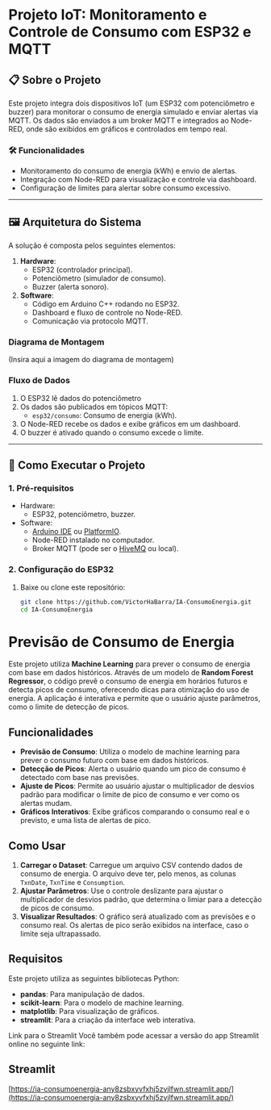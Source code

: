 # Projeto IoT: Monitoramento e Controle de Consumo com ESP32 e MQTT

## 📋 Sobre o Projeto

Este projeto integra dois dispositivos IoT (um ESP32 com potenciômetro e buzzer) para monitorar o consumo de energia simulado e enviar alertas via MQTT. Os dados são enviados a um broker MQTT e integrados ao Node-RED, onde são exibidos em gráficos e controlados em tempo real.

### 🛠 Funcionalidades
- Monitoramento do consumo de energia (kWh) e envio de alertas.
- Integração com Node-RED para visualização e controle via dashboard.
- Configuração de limites para alertar sobre consumo excessivo.

---

## 🖼 Arquitetura do Sistema

A solução é composta pelos seguintes elementos:
1. **Hardware**:
   - ESP32 (controlador principal).
   - Potenciômetro (simulador de consumo).
   - Buzzer (alerta sonoro).
2. **Software**:
   - Código em Arduino C++ rodando no ESP32.
   - Dashboard e fluxo de controle no Node-RED.
   - Comunicação via protocolo MQTT.

### Diagrama de Montagem

(Insira aqui a imagem do diagrama de montagem)

### Fluxo de Dados

1. O ESP32 lê dados do potenciômetro
2. Os dados são publicados em tópicos MQTT:
   - `esp32/consumo`: Consumo de energia (kWh).
3. O Node-RED recebe os dados e exibe gráficos em um dashboard.
4. O buzzer é ativado quando o consumo excede o limite.

---

## 🚀 Como Executar o Projeto

### 1. Pré-requisitos
- Hardware:
  - ESP32, potenciômetro, buzzer.
- Software:
  - [Arduino IDE](https://www.arduino.cc/en/software) ou [PlatformIO](https://platformio.org/).
  - Node-RED instalado no computador.
  - Broker MQTT (pode ser o [HiveMQ](https://www.hivemq.com/public-mqtt-broker/) ou local).

### 2. Configuração do ESP32
1. Baixe ou clone este repositório:
   ```bash
   git clone https://github.com/VictorHaBarra/IA-ConsumoEnergia.git
   cd IA-ConsumoEnergia


# Previsão de Consumo de Energia

Este projeto utiliza **Machine Learning** para prever o consumo de energia com base em dados históricos. Através de um modelo de **Random Forest Regressor**, o código prevê o consumo de energia em horários futuros e detecta picos de consumo, oferecendo dicas para otimização do uso de energia. A aplicação é interativa e permite que o usuário ajuste parâmetros, como o limite de detecção de picos.

## Funcionalidades

- **Previsão de Consumo**: Utiliza o modelo de machine learning para prever o consumo futuro com base em dados históricos.
- **Detecção de Picos**: Alerta o usuário quando um pico de consumo é detectado com base nas previsões.
- **Ajuste de Picos**: Permite ao usuário ajustar o multiplicador de desvios padrão para modificar o limite de pico de consumo e ver como os alertas mudam.
- **Gráficos Interativos**: Exibe gráficos comparando o consumo real e o previsto, e uma lista de alertas de pico.

## Como Usar

1. **Carregar o Dataset**: Carregue um arquivo CSV contendo dados de consumo de energia. O arquivo deve ter, pelo menos, as colunas `TxnDate`, `TxnTime` e `Consumption`.
2. **Ajustar Parâmetros**: Use o controle deslizante para ajustar o multiplicador de desvios padrão, que determina o limiar para a detecção de picos de consumo.
3. **Visualizar Resultados**: O gráfico será atualizado com as previsões e o consumo real. Os alertas de pico serão exibidos na interface, caso o limite seja ultrapassado.

## Requisitos

Este projeto utiliza as seguintes bibliotecas Python:

- **pandas**: Para manipulação de dados.
- **scikit-learn**: Para o modelo de machine learning.
- **matplotlib**: Para visualização de gráficos.
- **streamlit**: Para a criação da interface web interativa.

Link para o Streamlit
Você também pode acessar a versão do app Streamlit online no seguinte link:

## Streamlit

[https://ia-consumoenergia-any8zsbxyvfxhj5zvjlfwn.streamlit.app/](https://ia-consumoenergia-any8zsbxyvfxhj5zvjlfwn.streamlit.app/)



